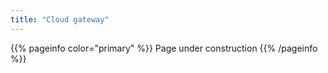 ```yaml
---
title: "Cloud gateway"
---
```


{{% pageinfo color="primary" %}}
Page under construction
{{% /pageinfo %}}
